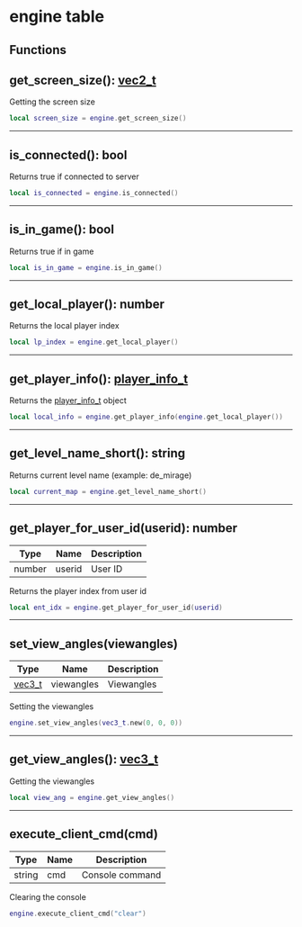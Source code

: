 # engine table

## Functions

## **get_screen_size()**: [vec2_t](../../types/vec2_t)

Getting the screen size
```lua
local screen_size = engine.get_screen_size()
```
---

## **is_connected()**: bool

Returns true if connected to server
```lua
local is_connected = engine.is_connected()
```
---

## **is_in_game()**: bool

Returns true if in game
```lua
local is_in_game = engine.is_in_game()
```
---

## **get_local_player()**: number

Returns the local player index
```lua
local lp_index = engine.get_local_player()
```
---

## **get_player_info()**: [player_info_t](../types/player_info_t)

Returns the [player_info_t](../types/player_info_t) object
```lua
local local_info = engine.get_player_info(engine.get_local_player())
```
---

## **get_level_name_short()**: string

Returns current level name (example: de_mirage)
```lua
local current_map = engine.get_level_name_short()
```
---

## **get_player_for_user_id(userid)**: number
Type | Name | Description
------------ | ------------- | ------------
number | userid | User ID

Returns the player index from user id
```lua
local ent_idx = engine.get_player_for_user_id(userid)
```
---

## **set_view_angles(viewangles)**
Type | Name | Description
------------ | ------------- | ------------
[vec3_t](../../types/vec3_t) | viewangles | Viewangles

Setting the viewangles
```lua
engine.set_view_angles(vec3_t.new(0, 0, 0))
```
---

## **get_view_angles()**: [vec3_t](../../types/vec3_t)

Getting the viewangles
```lua
local view_ang = engine.get_view_angles()
```
---

## **execute_client_cmd(cmd)**
Type | Name | Description
------------ | ------------- | ------------
string | cmd | Console command

Clearing the console
```lua
engine.execute_client_cmd("clear")
```